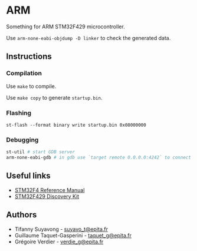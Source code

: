 # ARM

Something for ARM STM32F429 microcontroller.

Use `arm-none-eabi-objdump -D linker` to check the generated data.

## Instructions
### Compilation
Use `make` to compile.

Use `make copy` to generate `startup.bin`.

### Flashing
`st-flash --format binary write startup.bin 0x08000000`

### Debugging
``` bash
st-util # start GDB server
arm-none-eabi-gdb # in gdb use `target remote 0.0.0.0:4242` to connect to the GDB server
```

## Useful links

* [STM32F4 Reference Manual](http://www.st.com/content/ccc/resource/technical/document/reference_manual/3d/6d/5a/66/b4/99/40/d4/DM00031020.pdf/files/DM00031020.pdf/jcr:content/translations/en.DM00031020.pdf)
* [STM32F429 Discovery Kit](http://www.st.com/content/ccc/resource/technical/document/user_manual/6b/25/05/23/a9/45/4d/6a/DM00093903.pdf/files/DM00093903.pdf/jcr:content/translations/en.DM00093903.pdf)

## Authors

* Tifanny Suyavong - <suyavo_t@epita.fr>
* Guillaume Taquet-Gasperini - <taquet_g@epita.fr>
* Grégoire Verdier - <verdie_g@epita.fr>
